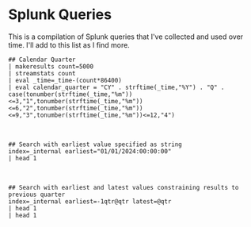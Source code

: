 # Splunk Queries
This is a compilation of Splunk queries that I've collected and used over time.  I'll add to this list as I find more.

```
## Calendar Quarter
| makeresults count=5000 
| streamstats count 
| eval _time=_time-(count*86400)
| eval calendar_quarter = "CY" . strftime(_time,"%Y") . "Q" . case(tonumber(strftime(_time,"%m"))<=3,"1",tonumber(strftime(_time,"%m"))<=6,"2",tonumber(strftime(_time,"%m"))<=9,"3",tonumber(strftime(_time,"%m"))<=12,"4")
```
<br />

```
## Search with earliest value specified as string
index=_internal earliest="01/01/2024:00:00:00"
| head 1
```
<br />

```
## Search with earliest and latest values constraining results to previous quarter
index=_internal earliest=-1qtr@qtr latest=@qtr
| head 1
| head 1
```
